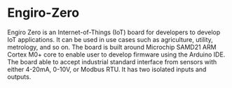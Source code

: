 # Engiro-Zero

Engiro Zero is an Internet-of-Things (IoT) board for developers to develop IoT applications.  It can be used in use cases such as agriculture, utility, metrology, and so on.  The board is built around Microchip SAMD21 ARM Cortex M0+ core to enable user to develop firmware using the Arduino IDE.  The board able to accept industrial standard interface from sensors with either 4-20mA, 0-10V, or Modbus RTU.  It has two isolated inputs and outputs.  


